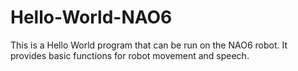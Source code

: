 # Hello-World-NAO6
This is a Hello World program that can be run on the NAO6 robot. It provides basic functions for robot movement and speech.
